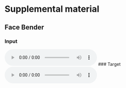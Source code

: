 # Supplemental material
## Face Bender
### Input
<audio controls>
  <source src="{{site.baseurl}}/examples/facebender-rndamp_input.wav" type="audio/ogg">
  <source src="{{site.baseurl}}/examples/facebender-rndamp_input.wav" type="audio/mpeg">
  Your browser does not support the audio tag. 
</audio>
### Target
<audio controls>
  <source src="{{site.baseurl}}/examples/facebender-rndamp_target.wav" type="audio/ogg">
  <source src="{{site.baseurl}}/examples/facebender-rndamp_target.wav" type="audio/mpeg">
  Your browser does not support the audio tag. 
</audio>

